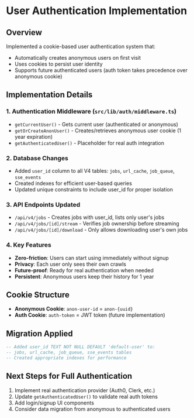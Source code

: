 # User Authentication Implementation

## Overview
Implemented a cookie-based user authentication system that:
- Automatically creates anonymous users on first visit
- Uses cookies to persist user identity
- Supports future authenticated users (auth token takes precedence over anonymous cookie)

## Implementation Details

### 1. Authentication Middleware (`src/lib/auth/middleware.ts`)
- `getCurrentUser()` - Gets current user (authenticated or anonymous)
- `getOrCreateAnonUser()` - Creates/retrieves anonymous user cookie (1 year expiration)
- `getAuthenticatedUser()` - Placeholder for real auth integration

### 2. Database Changes
- Added `user_id` column to all V4 tables: `jobs`, `url_cache`, `job_queue`, `sse_events`
- Created indexes for efficient user-based queries
- Updated unique constraints to include user_id for proper isolation

### 3. API Endpoints Updated
- `/api/v4/jobs` - Creates jobs with user_id, lists only user's jobs
- `/api/v4/jobs/[id]/stream` - Verifies job ownership before streaming
- `/api/v4/jobs/[id]/download` - Only allows downloading user's own jobs

### 4. Key Features
- **Zero-friction**: Users can start using immediately without signup
- **Privacy**: Each user only sees their own crawls
- **Future-proof**: Ready for real authentication when needed
- **Persistent**: Anonymous users keep their history for 1 year

## Cookie Structure
- **Anonymous Cookie**: `anon-user-id` = `anon-{uuid}`
- **Auth Cookie**: `auth-token` = JWT token (future implementation)

## Migration Applied
```sql
-- Added user_id TEXT NOT NULL DEFAULT 'default-user' to:
-- jobs, url_cache, job_queue, sse_events tables
-- Created appropriate indexes for performance
```

## Next Steps for Full Authentication
1. Implement real authentication provider (Auth0, Clerk, etc.)
2. Update `getAuthenticatedUser()` to validate real auth tokens
3. Add login/signup UI components
4. Consider data migration from anonymous to authenticated users